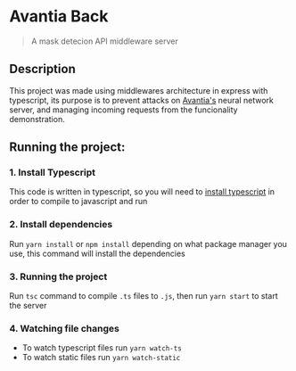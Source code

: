 # Avantia Back
> A mask detecion API middleware server

## Description
This project was made using middlewares architecture in express with typescript, its purpose is to prevent attacks on [Avantia's](https://avantia.com.br) neural network server, and managing incoming requests from the funcionality demonstration.

## Running the project:

### 1. Install Typescript
This code is written in typescript, so you will need to [install typescript](https://www.typescriptlang.org/) in order to compile to javascript and run

### 2. Install dependencies
Run `yarn install` or `npm install` depending on what package manager you use, this command will install the dependencies

### 3. Running the project
Run `tsc` command to compile `.ts` files to `.js`, then run `yarn start` to start the server

### 4. Watching file changes
- To watch typescript files run `yarn watch-ts`
- To watch static files run `yarn watch-static`
